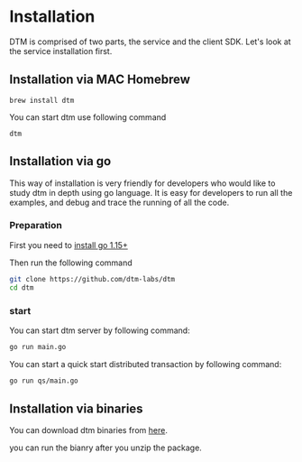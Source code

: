 # Installation

DTM is comprised of two parts, the service and the client SDK.
Let's look at the service installation first.

## Installation via MAC Homebrew

```
brew install dtm
```

You can start dtm use following command

```
dtm
```

## Installation via go

This way of installation is very friendly for developers who would like to study dtm in depth using go language.
It is easy for developers to run all the examples, and debug and trace the running of all the code.

### Preparation

First you need to [install go 1.15+](https://golang.google.cn/)

Then run the following command

``` bash
git clone https://github.com/dtm-labs/dtm
cd dtm
```

### start

You can start dtm server by following command:

``` bash
go run main.go
```

You can start a quick start distributed transaction by following command:

``` bash
go run qs/main.go
```

## Installation via binaries

You can download dtm binaries from [here](https://github.com/dtm-labs/dtm/releases/latest).

you can run the bianry after you unzip the package.
